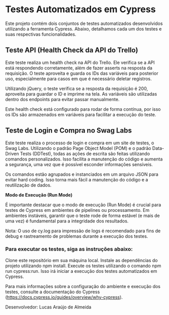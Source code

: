 # Testes Automatizados em Cypress
Este projeto contém dois conjuntos de testes automatizados desenvolvidos utilizando a ferramenta Cypress. Abaixo, detalhamos cada um dos testes e suas respectivas funcionalidades.

## Teste API (Health Check da API do Trello)
Este teste realiza um health check na API do Trello. Ele verifica se a API está respondendo corretamente, além de fazer asserts na resposta da requisição. O teste aproveita e guarda os IDs das variáveis para posterior uso, especialmente para casos em que é necessário deletar registros.

Utilizando jQuery, o teste verifica se a resposta da requisição é 200, aproveita para guardar o ID e imprime na tela. As variáveis são utilizadas dentro dos endpoints para evitar passar manualmente.

Este health check está configurado para rodar de forma contínua, por isso os IDs são armazenados em variáveis para facilitar a execução do teste.

## Teste de Login e Compra no Swag Labs
Este teste realiza o processo de login e compra em um site de testes, o Swag Labs. Utilizando o padrão Page Object Model (POM) e o padrão Data-Driven Tests (DDTest), todas as ações de escrita são feitas utilizando comandos personalizados. Isso facilita a manutenção do código e aumenta a segurança, uma vez que é possível esconder informações sensíveis.

Os comandos estão agrupados e instanciados em um arquivo JSON para evitar hard coding. Isso torna mais fácil a manutenção do código e a reutilização de dados.

**Modo de Execução (Run Mode)**

É importante destacar que o modo de execução (Run Mode) é crucial para testes de Cypress em ambientes de pipelines ou processamento. Em ambientes instáveis, garantir que o teste rode de forma estável (e mais de uma vez) é fundamental para a integridade dos resultados.

Nota: O uso de cy.log para impressão de logs é recomendado para fins de debug e rastreamento de problemas durante a execução dos testes.

### Para executar os testes, siga as instruções abaixo:

Clone este repositório em sua máquina local.
Instale as dependências do projeto utilizando npm install.
Execute os testes utilizando o comando npm run cypress:run.
Isso irá iniciar a execução dos testes automatizados em Cypress.

Para mais informações sobre a configuração do ambiente e execução dos testes, consulte a documentação do Cypress (https://docs.cypress.io/guides/overview/why-cypress).

Desenvolvedor:
Lucas Araújo de Almeida 

